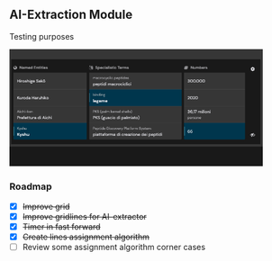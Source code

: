 ## AI-Extraction Module
Testing purposes

<img src="assets/img/readme_02.png" width="450"/>

### Roadmap

- [x] ~~Improve grid~~
- [x] ~~Improve gridlines for AI-extractor~~
- [x] ~~Timer in fast forward~~
- [x] ~~Create lines assignment algorithm~~
- [ ]  Review some assignment algorithm corner cases
